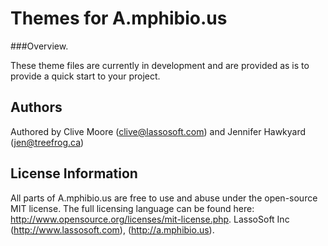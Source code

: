 Themes for A.mphibio.us
===============================================

###Overview.

These theme files are currently in development and are provided as is to provide a quick start to your project.

## Authors

Authored by Clive Moore (clive@lassosoft.com) and Jennifer Hawkyard (jen@treefrog.ca) 

## License Information

All parts of A.mphibio.us are free to use and abuse under the open-source MIT license. The full licensing language can be found here: http://www.opensource.org/licenses/mit-license.php.
LassoSoft Inc (http://www.lassosoft.com), (http://a.mphibio.us).